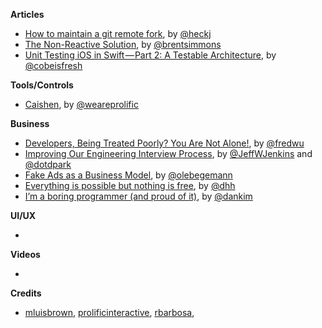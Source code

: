 **Articles**

* [How to maintain a git remote fork](https://rhonabwy.com/2016/04/04/how-to-maintain-a-git-remote-fork/), by [@heckj](https://twitter.com/heckj)
* [The Non-Reactive Solution](http://inessential.com/2016/04/04/the_non-reactive_solution), by [@brentsimmons](https://twitter.com/brentsimmons)
* [Unit Testing iOS in Swift — Part 2: A Testable Architecture](https://medium.com/cobe-mobile/unit-testing-ios-in-swift-part-2-a-testable-architecture-9048aca52e0a), by [@cobeisfresh](https://twitter.com/cobeisfresh)

**Tools/Controls**

* [Caishen](https://github.com/prolificinteractive/Caishen), by [@weareprolific](https://twitter.com/weareprolific)

**Business**

* [Developers, Being Treated Poorly? You Are Not Alone!](http://fredwu.me/post/142289849178/developers-being-treated-poorly-you-are-not), by [@fredwu](https://twitter.com/fredwu)
* [Improving Our Engineering Interview Process](http://engineering.foursquare.com/2016/04/04/improving-our-engineering-interview-process/), by [@JeffWJenkins](https://twitter.com/JeffWJenkins) and [@dotdpark](https://twitter.com/dotdpark)
* [Fake Ads as a Business Model](http://oleb.net/blog/2016/03/fake-ads-as-a-business-model/), by [@olebegemann](https://twitter.com/olebegemann)
* [Everything is possible but nothing is free](https://m.signalvnoise.com/everything-is-possible-but-nothing-is-free-714b835e8db3), by [@dhh](https://twitter.com/dhh)
* [I’m a boring programmer (and proud of it)](https://m.signalvnoise.com/i-m-a-boring-programmer-and-proud-of-it-d4ac3dd2defe), by [@dankim](https://twitter.com/dankim)

**UI/UX**

* 

**Videos**

* 

**Credits**

* [mluisbrown](https://github.com/mluisbrown), [prolificinteractive](https://github.com/prolificiinteractive), [rbarbosa](https://github.com/rbarbosa),

